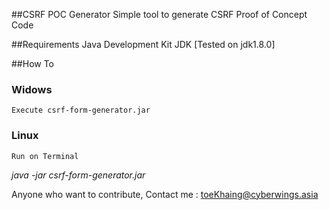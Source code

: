 ##CSRF POC Generator
Simple tool  to generate CSRF Proof of Concept Code


##Requirements
Java Development Kit JDK  [Tested on jdk1.8.0] 

##How To 
### Widows
    Execute csrf-form-generator.jar

### Linux
    Run on Terminal 
   _java -jar csrf-form-generator.jar_




Anyone who want to contribute, Contact me : toeKhaing@cyberwings.asia
